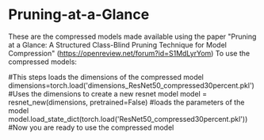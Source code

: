 # Pruning-at-a-Glance
These are the compressed models made available using the paper "Pruning at a Glance: A Structured Class-Blind Pruning Technique for Model Compression" (https://openreview.net/forum?id=S1MdLyrYom)
To use the compressed models:

#This steps loads the dimensions of the compressed model
dimensions=torch.load('dimensions_ResNet50_compressed30percent.pkl')
#Uses the dimensions to create a new resnet model
model = resnet_new(dimensions, pretrained=False)
#loads the parameters of the model
model.load_state_dict(torch.load('ResNet50_compressed30percent.pkl'))
#Now you are ready to use the compressed model
